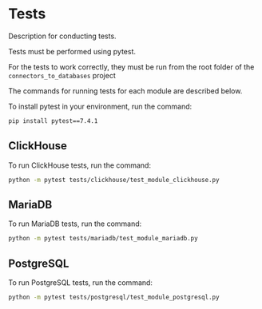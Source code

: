 # Tests

Description for conducting tests.

Tests must be performed using pytest.

For the tests to work correctly, they must be run from the root folder of the 
`connectors_to_databases` project

The commands for running tests for each module are described below.

To install pytest in your environment, run the command:

```bash
pip install pytest==7.4.1
```

## ClickHouse

To run ClickHouse tests, run the command:

```bash
python -m pytest tests/clickhouse/test_module_clickhouse.py
```

## MariaDB

To run MariaDB tests, run the command:

```bash
python -m pytest tests/mariadb/test_module_mariadb.py
```

## PostgreSQL

To run PostgreSQL tests, run the command:

```bash
python -m pytest tests/postgresql/test_module_postgresql.py
```
